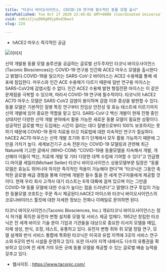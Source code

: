 ```yaml
---
title: "타코닉 바이오사이언스, COVID-19 연구에 필수적인 동물 모델 출시"
datePublished: Tue Oct 27 2020 22:49:02 GMT+0000 (Coordinated Universal Time)
cuid: cm6zz2jvy000g09jp0od3bwvt
slug: 224

---
```



- hACE2 마우스 즉각적인 공급

![이미지](https://cdn.hashnode.com/res/hashnode/image/upload/v1739247524579/cfa2fe20-6ecf-4ef9-94f8-b0c5b9f0ac62.jpeg)

신약 개발용 동물 모델 솔루션을 공급하는 글로벌 선두주자인 타코닉 바이오사이언스(Taconic Biosciences)는 COVID-19 연구용 인간화 ACE2 마우스 모델을 출시한다고 밝혔다.COVID-19을 일으키는 SARS-CoV-2 바이러스는 ACE2 수용체를 통해 세포에 침입한다. 마우스와 인간 ACE 수용체가 다르기 때문에 일반 연구용 마이스는 SARS-CoV2에 감염시킬 수 없다. 인간 ACE2 수용체 발현 형질전환 마이스는 이 같은 문제점을 극복할 수 있으며, 따라서 COVID-19 연구에 필수적이다. 타코닉의 hACE2 AC70 마우스 모델은 SARS-CoV2 감염이 용이하며 감염 이후 증상을 발현할 수 있다.동물 모델은 기본적인 질병 특징 연구부터 전임상 안전성 및 효능 테스트에 이르기까지 신약 개발에 있어 중요한 역할을 맡고 있다. SARS-CoV-2 백신 개발이 현재 진행 중인 상태지만 다양한 신약 개발 분야에서 활용 가능한 새로운 동물 모델이 필요한 상황이다. 성공적인 글로벌 백신 도입에는 시간이 걸리는 데다 질병으로부터 100% 보호하지는 못하기 때문에 COVID-19 환자 치료용 타깃 치료법에 대한 지속적인 연구가 절실하다. hACE2 AC70 마우스는 신약 개발 초기와 후기 단계에서 모두 활용 가능하기 때문에 그만큼 가치가 높다. 세계보건기구 소속 전문가는 COVID-19 모델링과 관련해 최근 Nature에 기고한 글에서 (WHO-COM) “COVID-19용 동물모델을 지속해서 개발, 개선해야 이들이 백신, 치료제 개발 및 기타 다양한 대책 수립에 기여할 수 있다”고 언급했다.마이클 세일러(Michael Seiler) 타코닉 바이오사이언스 상용모델부문 팀장은 “동물 모델은 효능도 뛰어나야 하지만 즉각적인 적용이 가능해야 한다”며 “타코닉은 그동안 축적한 글로벌 배급 경험을 통해 이번에 개발한 필수 툴을 전 세계 연구자들에게 제공할 것이다. 현재 우리 회사 고객사 대기 리스트는 6개 대륙에 걸쳐 있으며 이는 그만큼 COVID-19 동물 모델에 대한 수요가 높다는 점을 드러낸다”고 말했다.연구 투입이 가능한 동물모델 코호트는 주문 즉시 제공된다.hACE2 마이스와 타코닉 바이오사이언스의 코로나바이러스 툴킷에 대한 자세한 정보는 전화나 이메일로 문의하면 된다.

타코닉 바이오사이언스(Taconic Biosciences, Inc.) 개요타코닉 바이오사이언스는 정식 허가를 획득한 유전자 변형 설치류 모델 및 서비스 제공 업체다. 1952년 창립한 타코닉은 전 세계 바이오 기술 분야 기업과 기관들을 대상으로 중요한 리서치 모델을 매입, 자체 생성, 번식, 조정, 테스트, 유통하고 있다. 유전자 변형 쥐와 쥐 모델 정밀 연구, 모델 설계와 번식 서비스 통합에 특화된 타코닉은 미국과 유럽 지역에 3곳의 서비스 연구소와 6곳의 번식 시설을 운영하고 있다. 또한 아시아 지역 내에서도 다수의 유통권을 확보하고 있으며 전 세계 거의 모든 곳에 동물 모델을 제공할 수 있는 글로벌 배송 능력을 갖추고 있다.

- 웹사이트 : https://www.taconic.com/